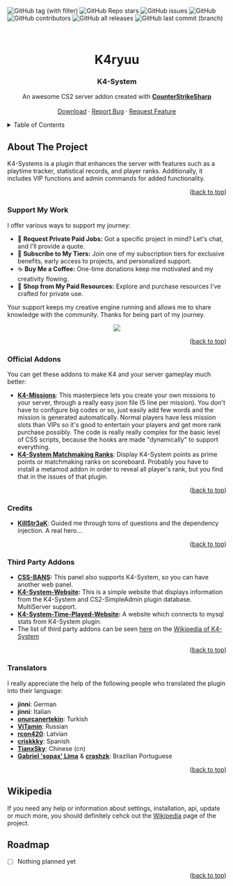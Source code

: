 <a name="readme-top"></a>

![GitHub tag (with filter)](https://img.shields.io/github/v/tag/K4ryuu/K4-System?style=for-the-badge&label=Version)
![GitHub Repo stars](https://img.shields.io/github/stars/K4ryuu/K4-System?style=for-the-badge)
![GitHub issues](https://img.shields.io/github/issues/K4ryuu/K4-System?style=for-the-badge)
![GitHub](https://img.shields.io/github/license/K4ryuu/K4-System?style=for-the-badge)
![GitHub contributors](https://img.shields.io/github/contributors/K4ryuu/K4-System?style=for-the-badge)
![GitHub all releases](https://img.shields.io/github/downloads/K4ryuu/K4-System/total?style=for-the-badge)
![GitHub last commit (branch)](https://img.shields.io/github/last-commit/K4ryuu/K4-System/dev?style=for-the-badge)

<!-- PROJECT LOGO -->
<br />
<div align="center">
  <h1 align="center">K4ryuu</h1>
  <h3 align="center">K4-System</h3>

  <p align="center">
    An awesome CS2 server addon created with <a href="https://github.com/roflmuffin/CounterStrikeSharp"><strong>CounterStrikeSharp</strong></a>
    <br />
    <br />
    <a href="https://github.com/K4ryuu/K4-System/releases">Download</a>
    ·
    <a href="https://github.com/K4ryuu/K4-System/issues/new?assignees=K4ryuu&labels=bug&projects=&template=bug_report.md&title=%5BBUG%5D">Report Bug</a>
    ·
    <a href="https://github.com/K4ryuu/K4-System/issues/new?assignees=K4ryuu&labels=enhancement&projects=&template=feature_request.md&title=%5BREQ%5D">Request Feature</a>
  </p>
</div>

<!-- TABLE OF CONTENTS -->
<details>
  <summary>Table of Contents</summary>
  <ol>
    <li>
      <a href="#about-the-project">About The Project</a>
      <ul>
        <li><a href="#addons">Addons</a></li>
        <li><a href="#support-my-work">Support My Work</a></li>
      </ul>
    </li>
    <li><a href="#wiki">Wiki</a></li>
    <li><a href="#roadmap">Roadmap</a></li>
    <li><a href="#license">License</a></li>
    <li><a href="#contact">Contact</a></li>
  </ol>
</details>

<!-- ABOUT THE PROJECT -->

## About The Project

K4-Systems is a plugin that enhances the server with features such as a playtime tracker, statistical records, and player ranks. Additionally, it includes VIP functions and admin commands for added functionality.

<p align="right">(<a href="#readme-top">back to top</a>)</p>

### Support My Work

I offer various ways to support my journey:

- 💬 **Request Private Paid Jobs:** Got a specific project in mind? Let's chat, and I'll provide a quote.
- 🎁 **Subscribe to My Tiers:** Join one of my subscription tiers for exclusive benefits, early access to projects, and personalized support.
- ☕ **Buy Me a Coffee:** One-time donations keep me motivated and my creativity flowing.
- 💼 **Shop from My Paid Resources:** Explore and purchase resources I've crafted for private use.

Your support keeps my creative engine running and allows me to share knowledge with the community. Thanks for being part of my journey.

<p align="center">
<a href="https://www.buymeacoffee.com/k4ryuu">
<img src="https://img.buymeacoffee.com/button-api/?text=Support Me&emoji=☕&slug=k4ryuu&button_colour=FF5F5F&font_colour=ffffff&font_family=Inter&outline_colour=000000&coffee_colour=FFDD00" />
</a>
</p>

<p align="right">(<a href="#readme-top">back to top</a>)</p>

### Official Addons

You can get these addons to make K4 and your server gameplay much better:

- [**K4-Missions**](https://www.buymeacoffee.com/k4ryuu/e/212956): This masterpiece lets you create your own missions to your server, through a really easy json file (5 line per mission). You don't have to configure big codes or so, just easily add few words and the mission is generated automatically. Normal players have less mission slots than VIPs so it's good to entertain your players and get more rank purchase possibly. The code is really really complex for the basic level of CSS scripts, because the hooks are made "dynamically" to support everything.
- [**K4-System Matchmaking Ranks**](https://github.com/K4ryuu/K4-System-MMRanks): Display K4-System points as prime points or matchmaking ranks on scoreboard. Probably you have to install a metamod addon in order to reveal all player's rank, but you find that in the issues of that plugin.

<p align="right">(<a href="#readme-top">back to top</a>)</p>

### Credits

- [**KillStr3aK**](https://github.com/KillStr3aK): Guided me through tons of questions and the dependency injection. A real hero...

<p align="right">(<a href="#readme-top">back to top</a>)</p>

### Third Party Addons

* **[CSS-BANS](https://github.com/counterstrikesharp-panel/css-bans):** This panel also supports K4-System, so you can have another web panel.
* **[K4-System-Website](https://github.com/sdg12321/K4-System-Website):** This is a simple website that displays information from the K4-System and CS2-SimpleAdmin plugin database. MultiServer support.
* **[K4-System-Time-Played-Website](https://github.com/PorcusorulMagic/K4-System-Time-Played-Website):** A website which connects to mysql stats from K4-System plugin.
* The list of third party addons can be seen [here](https://github.com/K4ryuu/K4-System/wiki/Extensions) on the [Wikipedia of K4-System](https://github.com/K4ryuu/K4-System/wiki)

<p align="right">(<a href="#readme-top">back to top</a>)</p>

### Translators

I really appreciate the help of the following people who translated the plugin into their language:

- **jinni**: German
- **jinni**: Italian
- [**onurcanertekin**](https://github.com/onurcanertekin): Turkish
- [**ViTamin**](https://github.com/ezekutor): Russian
- [**rcon420**](https://github.com/rcon420): Latvian
- [**criskkky**](https://github.com/criskkky): Spanish
- [**TianxSky**](https://github.com/TianxSky): Chinese (cn)
- [**Gabriel 'sopax' Lima**](https://github.com/gabrielsdelima75) & [**crashzk**](https://github.com/crashzk): Brazilian Portuguese

<p align="right">(<a href="#readme-top">back to top</a>)</p>

<!-- Wiki -->

## Wikipedia

If you need any help or information about settings, installation, api, update or much more, you should definitely cehck out the [Wikipedia](https://github.com/K4ryuu/K4-System/wiki) page of the project.

<!-- ROADMAP -->

## Roadmap

- [ ] Nothing planned yet

<p align="right">(<a href="#readme-top">back to top</a>)</p>
